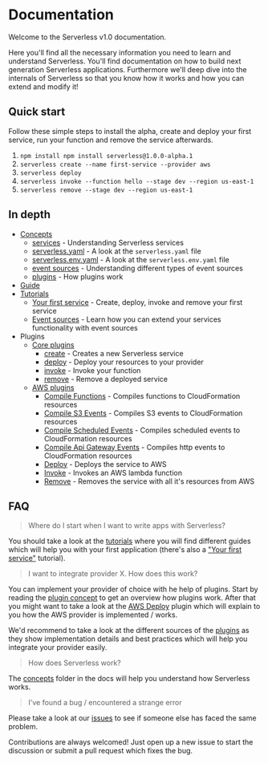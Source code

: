 # Documentation

Welcome to the Serverless v1.0 documentation.

Here you'll find all the necessary information you need to learn and understand Serverless.
You'll find documentation on how to build next generation Serverless applications. Furthermore we'll deep dive into the
internals of Serverless so that you know how it works and how you can extend and modify it!

## Quick start

Follow these simple steps to install the alpha, create and deploy your first service, run your function and remove the
service afterwards.

1. `npm install npm install serverless@1.0.0-alpha.1`
2. `serverless create --name first-service --provider aws`
3. `serverless deploy`
4. `serverless invoke --function hello --stage dev --region us-east-1`
5. `serverless remove --stage dev --region us-east-1`

## In depth

- [Concepts](/docs/concepts)
  - [services](/docs/concepts/services.md) - Understanding Serverless services
  - [serverless.yaml](/docs/concepts/serverless-yaml.md) - A look at the `serverless.yaml` file
  - [serverless.env.yaml](/docs/concepts/serverless-env-yaml.md) - A look at the `serverless.env.yaml` file
  - [event sources](/docs/concepts/event-sources.md) - Understanding different types of event sources
  - [plugins](/docs/concepts/plugins.md) - How plugins work
- [Guide](/docs/guide)
- [Tutorials](/docs/tutorials)
  - [Your first service](/docs/tutorials/your-first-service.md) - Create, deploy, invoke and remove your first service
  - [Event sources](/docs/tutorials/event-sources.md) - Learn how you can extend your services functionality with event
  sources
- Plugins
  - [Core plugins](/lib/plugins)
    - [create](/lib/plugins/create) - Creates a new Serverless service
    - [deploy](/lib/plugins/deploy) - Deploy your resources to your provider
    - [invoke](/lib/plugins/invoke) - Invoke your function
    - [remove](/lib/plugins/remove) - Remove a deployed service
  - [AWS plugins](/lib/plugins/aws)
    - [Compile Functions](/lib/plugins/aws/deploy/compile/functions) - Compiles functions to
    CloudFormation resources
    - [Compile S3 Events](/lib/plugins/aws/deploy/compile/events/s3) - Compiles S3 events to
    CloudFormation resources
    - [Compile Scheduled Events](/lib/plugins/aws/deploy/compile/events/schedule) - Compiles scheduled
    events to CloudFormation resources
    - [Compile Api Gateway Events](/lib/plugins/aws/deploy/compile/apiGateway) - Compiles http events
    to CloudFormation resources
    - [Deploy](/lib/plugins/aws/deploy) - Deploys the service to AWS
    - [Invoke](/lib/plugins/aws/invoke) - Invokes an AWS lambda function
    - [Remove](/lib/plugins/aws/remove) - Removes the service with all it's resources from AWS

## FAQ

> Where do I start when I want to write apps with Serverless?

You should take a look at the [tutorials](/docs/tutorials) where you will find different guides which will help you
with your first application (there's also a ["Your first service"](/docs/tutorials/your-first-service.md) tutorial).

> I want to integrate provider X. How does this work?

You can implement your provider of choice with he help of plugins. Start by reading the [plugin concept](/docs/concepts/plugins.md)
to get an overview how plugins work. After that you might want to take a look at the [AWS Deploy](/lib/plugins/aws/deploy)
plugin which will explain to you how the AWS provider is implemented / works.

We'd recommend to take a look at the different sources of the [plugins](/lib/plugins) as they show implementation
details and best practices which will help you integrate your provider easily.

> How does Serverless work?

The [concepts](/docs/concepts) folder in the docs will help you understand how Serverless works.

> I've found a bug / encountered a strange error

Please take a look at our [issues](https://github.com/serverless/serverless/issues) to see if someone else has faced
the same problem.

Contributions are always welcomed! Just open up a new issue to start the discussion or submit a pull request
which fixes the bug.
